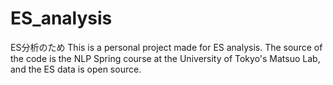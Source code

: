 # ES_analysis

ES分析のため
This is a personal project made for ES analysis. 
The source of the code is the NLP Spring course at the University of Tokyo's Matsuo Lab, and the ES data is open source.
